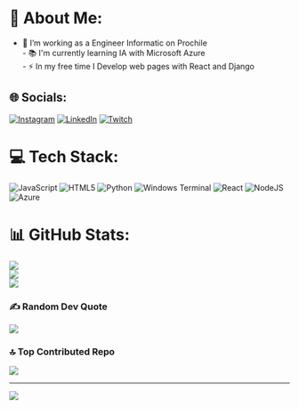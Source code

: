# 💫 About Me:
- 🔭 I’m working as a Engineer Informatic on Prochile<br>- 📚 I'm currently learning IA with Microsoft Azure<br>- ⚡ In my free time I Develop web pages with React and Django


## 🌐 Socials:
[![Instagram](https://img.shields.io/badge/Instagram-%23E4405F.svg?logo=Instagram&logoColor=white)](https://instagram.com/_.juanvf2) [![LinkedIn](https://img.shields.io/badge/LinkedIn-%230077B5.svg?logo=linkedin&logoColor=white)](https://linkedin.com/in/juan-josé-venegas-fuenzalida-6b26b321a) [![Twitch](https://img.shields.io/badge/Twitch-%239146FF.svg?logo=Twitch&logoColor=white)](https://twitch.tv/Xyarosky) 

# 💻 Tech Stack:
![JavaScript](https://img.shields.io/badge/javascript-%23323330.svg?style=for-the-badge&logo=javascript&logoColor=%23F7DF1E) ![HTML5](https://img.shields.io/badge/html5-%23E34F26.svg?style=for-the-badge&logo=html5&logoColor=white) ![Python](https://img.shields.io/badge/python-3670A0?style=for-the-badge&logo=python&logoColor=ffdd54) ![Windows Terminal](https://img.shields.io/badge/Windows%20Terminal-%234D4D4D.svg?style=for-the-badge&logo=windows-terminal&logoColor=white) ![React](https://img.shields.io/badge/react-%2320232a.svg?style=for-the-badge&logo=react&logoColor=%2361DAFB) ![NodeJS](https://img.shields.io/badge/node.js-6DA55F?style=for-the-badge&logo=node.js&logoColor=white) ![Azure](https://img.shields.io/badge/azure-%230072C6.svg?style=for-the-badge&logo=microsoftazure&logoColor=white)
# 📊 GitHub Stats:
![](https://github-readme-stats.vercel.app/api?username=Syntax403&theme=tokyonight&hide_border=false&include_all_commits=true&count_private=true)<br/>
![](https://github-readme-streak-stats.herokuapp.com/?user=Syntax403&theme=tokyonight&hide_border=false)<br/>
![](https://github-readme-stats.vercel.app/api/top-langs/?username=Syntax403&theme=tokyonight&hide_border=false&include_all_commits=true&count_private=true&layout=compact)

### ✍️ Random Dev Quote
![](https://quotes-github-readme.vercel.app/api?type=horizontal&theme=radical)

### 🔝 Top Contributed Repo
![](https://github-contributor-stats.vercel.app/api?username=Syntax403&limit=5&theme=dark&combine_all_yearly_contributions=true)

---
[![](https://visitcount.itsvg.in/api?id=Syntax403&icon=10&color=8)](https://visitcount.itsvg.in)

<!-- Proudly created with GPRM ( https://gprm.itsvg.in ) -->
